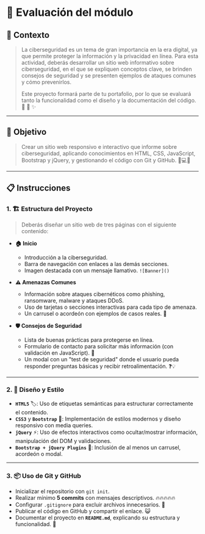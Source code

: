 # 🚀 Evaluación del módulo

## 🎯 Contexto

> La ciberseguridad es un tema de gran importancia en la era digital, ya que permite proteger la información y la privacidad en línea. Para esta actividad, deberás desarrollar un sitio web informativo sobre ciberseguridad, en el que se expliquen conceptos clave, se brinden consejos de seguridad y se presenten ejemplos de ataques comunes y cómo prevenirlos.
>
> Este proyecto formará parte de tu portafolio, por lo que se evaluará tanto la funcionalidad como el diseño y la documentación del código. 🔐 📂 ✨

---

## 🎯 Objetivo

> Crear un sitio web responsivo e interactivo que informe sobre ciberseguridad, aplicando conocimientos en HTML, CSS, JavaScript, Bootstrap y jQuery, y gestionando el código con Git y GitHub. 📱💻🌐

---

## 📋 Instrucciones

### 1. 🏗️ Estructura del Proyecto
> Deberás diseñar un sitio web de tres páginas con el siguiente contenido:

*   **🏠 Inicio**
    *   Introducción a la ciberseguridad.
    *   Barra de navegación con enlaces a las demás secciones.
    *   Imagen destacada con un mensaje llamativo. `![Banner]()`

*   **⚠️ Amenazas Comunes**
    *   Información sobre ataques cibernéticos como phishing, ransomware, malware y ataques DDoS.
    *   Uso de tarjetas o secciones interactivas para cada tipo de amenaza.
    *   Un carrusel o acordeón con ejemplos de casos reales. 🔄

*   **🛡️ Consejos de Seguridad**
    *   Lista de buenas prácticas para protegerse en línea.
    *   Formulario de contacto para solicitar más información (con validación en JavaScript). 📝
    *   Un modal con un "test de seguridad" donde el usuario pueda responder preguntas básicas y recibir retroalimentación. ❓💡

---

### 2. 🎨 Diseño y Estilo

*   **`HTML5`** 🏷️: Uso de etiquetas semánticas para estructurar correctamente el contenido.
*   **`CSS3`** y **`Bootstrap`** 🎀: Implementación de estilos modernos y diseño responsivo con media queries.
*   **`jQuery`** ⚡: Uso de efectos interactivos como ocultar/mostrar información, manipulación del DOM y validaciones.
*   **`Bootstrap + jQuery Plugins`** 🔌: Inclusión de al menos un carrusel, acordeón o modal.

---

### 3. 📦 Uso de Git y GitHub

*   Inicializar el repositorio con `git init`.
*   Realizar mínimo **5 commits** con mensajes descriptivos. 🔥🔥🔥🔥🔥
*   Configurar `.gitignore` para excluir archivos innecesarios. 🚫
*   Publicar el código en GitHub y compartir el enlace. 😺
*   Documentar el proyecto en **`README.md`**, explicando su estructura y funcionalidad. 📖
